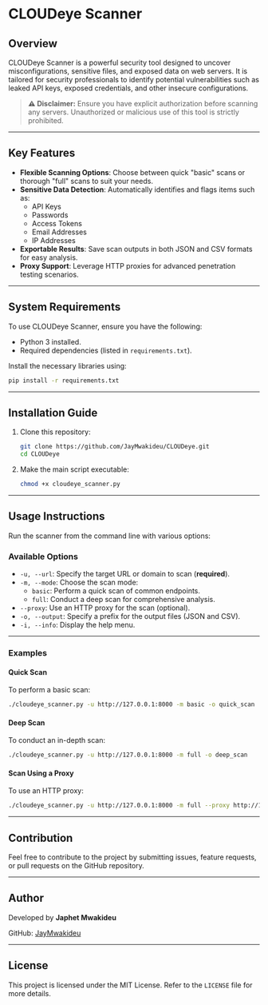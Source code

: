 # CLOUDeye Scanner

## Overview
CLOUDeye Scanner is a powerful security tool designed to uncover misconfigurations, sensitive files, and exposed data on web servers. It is tailored for security professionals to identify potential vulnerabilities such as leaked API keys, exposed credentials, and other insecure configurations.

> **⚠️ Disclaimer:** Ensure you have explicit authorization before scanning any servers. Unauthorized or malicious use of this tool is strictly prohibited.

---

## Key Features
- **Flexible Scanning Options**: Choose between quick "basic" scans or thorough "full" scans to suit your needs.
- **Sensitive Data Detection**: Automatically identifies and flags items such as:
  - API Keys
  - Passwords
  - Access Tokens
  - Email Addresses
  - IP Addresses
- **Exportable Results**: Save scan outputs in both JSON and CSV formats for easy analysis.
- **Proxy Support**: Leverage HTTP proxies for advanced penetration testing scenarios.

---

## System Requirements
To use CLOUDeye Scanner, ensure you have the following:
- Python 3 installed.
- Required dependencies (listed in `requirements.txt`).

Install the necessary libraries using:
```bash
pip install -r requirements.txt
```

---

## Installation Guide
1. Clone this repository:
   ```bash
   git clone https://github.com/JayMwakideu/CLOUDeye.git
   cd CLOUDeye
   ```

2. Make the main script executable:
   ```bash
   chmod +x cloudeye_scanner.py
   ```

---

## Usage Instructions
Run the scanner from the command line with various options:

### Available Options
- `-u, --url`: Specify the target URL or domain to scan (**required**).
- `-m, --mode`: Choose the scan mode:
  - `basic`: Perform a quick scan of common endpoints.
  - `full`: Conduct a deep scan for comprehensive analysis.
- `--proxy`: Use an HTTP proxy for the scan (optional).
- `-o, --output`: Specify a prefix for the output files (JSON and CSV).
- `-i, --info`: Display the help menu.

---

### Examples

#### Quick Scan
To perform a basic scan:
```bash
./cloudeye_scanner.py -u http://127.0.0.1:8000 -m basic -o quick_scan
```

#### Deep Scan
To conduct an in-depth scan:
```bash
./cloudeye_scanner.py -u http://127.0.0.1:8000 -m full -o deep_scan
```

#### Scan Using a Proxy
To use an HTTP proxy:
```bash
./cloudeye_scanner.py -u http://127.0.0.1:8000 -m full --proxy http://127.0.0.1:8080 -o proxy_scan
```

---

## Contribution
Feel free to contribute to the project by submitting issues, feature requests, or pull requests on the GitHub repository.

---

## Author
Developed by **Japhet Mwakideu**

GitHub: [JayMwakideu](https://github.com/JayMwakideu/CLOUDeye)

---

## License
This project is licensed under the MIT License. Refer to the `LICENSE` file for more details.

